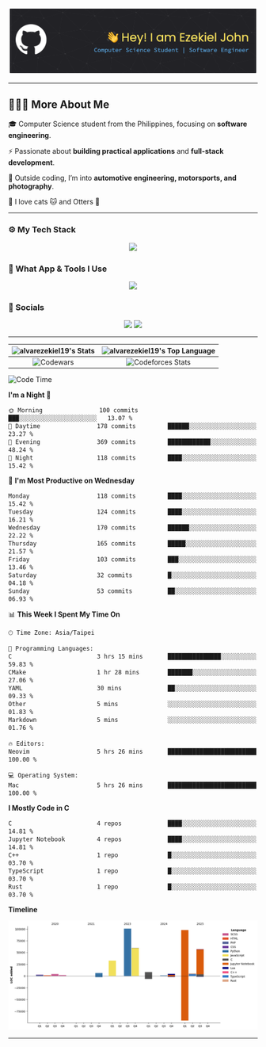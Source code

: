 [//]: <> (<div id="user-content-toc">)
[//]: <> (<ul align="center" style="list-style: none;">)
[//]: <> (<summary style="color: #FFD670;">)
[//]: <> (<h1>Hi 👋 I'm Ezekiel John</h1>)
[//]: <> (</summary>)
[//]: <> (</ul>)
[//]: <> (</div>)

![Header](./assets/github-header-banner.png)

[//]: <> (<p align="center">)
[//]: <> (<a href="https://git.io/typing-svg">)
[//]: <> (<img)
[//]: <> (src="https://readme-typing-svg.demolab.com?font=JetBrains+Mono&size=26&pause=1000&color=FFD670&repeat=false&width=920&height=72&lines=Computer+Science+Student+|+Software+Engineer+%7C+UI+Designer")
[//]: <> (alt="Typing SVG" />)
[//]: <> (</a>)
[//]: <> (</p>)

---

## 👨🏻‍💻 More About Me

🎓 Computer Science student from the Philippines, focusing on **software engineering**.

⚡ Passionate about **building practical applications** and **full-stack development**.

🚗 Outside coding, I’m into **automotive engineering, motorsports, and photography**.

🐾 I love cats 🐱 and Otters 🦦

---

### ⚙ My Tech Stack

<p align="center">
  <a href="https://skillicons.dev">
    <img src="https://skillicons.dev/icons?i=html,css,js,ts,npm,nodejs,scss,react,nextjs,svelte,tailwind,htmx,c,cpp,rust,lua,py,mysql,mongodb" />
  </a>
</p>

### 🧰 What App & Tools I Use

<p align="center">
  <a href="https://skillicons.dev">
    <img src="https://skillicons.dev/icons?i=apple,linux,git,github,githubactions,docker,cmake,neovim,vscode,figma,anaconda,md,notion,obsidian" />
  </a>
</p>

### 🔌 Socials

<p align="center">
  <a href="https://www.linkedin.com/in/ezekiel-john-alvar-306a09137/" style="text-decoration:none">
    <img src="https://skillicons.dev/icons?i=linkedin" />
  </a>
    
  <a href="https://www.instagram.com/zeee_991.2/" style="text-decoration:none">
    <img src="https://skillicons.dev/icons?i=instagram" />
  </a>
</p>

---

| ![alvarezekiel19's Stats](https://github-readme-stats.vercel.app/api?username=alvarezekiel19&theme=outrun&show_icons=true&hide_border=true&count_private=true) | ![alvarezekiel19's Top Language](https://github-readme-stats.vercel.app/api/top-langs/?username=alvarezekiel19&theme=outrun&show_icons=true&hide_border=true&layout=compact) |
| :------------------------------------------------------------------------------------------------------------------------------------------------------------: | :--------------------------------------------------------------------------------------------------------------------------------------------------------------------------: |
|                                       ![Codewars](https://github.r2v.ch/codewars?user=alvarezekiel19&top_languages=true)                                       |                              ![Codeforces Stats](https://codeforces-readme-stats.vercel.app/api/card?username=alvarezekiel19&theme=tokyonight)                               |

<!--START_SECTION:waka-->

![Code Time](http://img.shields.io/badge/Code%20Time-9%20hrs%2037%20mins-blue)

**I'm a Night 🦉**

```text
🌞 Morning                100 commits         ███░░░░░░░░░░░░░░░░░░░░░░   13.07 %
🌆 Daytime                178 commits         ██████░░░░░░░░░░░░░░░░░░░   23.27 %
🌃 Evening                369 commits         ████████████░░░░░░░░░░░░░   48.24 %
🌙 Night                  118 commits         ████░░░░░░░░░░░░░░░░░░░░░   15.42 %
```

📅 **I'm Most Productive on Wednesday**

```text
Monday                   118 commits         ████░░░░░░░░░░░░░░░░░░░░░   15.42 %
Tuesday                  124 commits         ████░░░░░░░░░░░░░░░░░░░░░   16.21 %
Wednesday                170 commits         ██████░░░░░░░░░░░░░░░░░░░   22.22 %
Thursday                 165 commits         █████░░░░░░░░░░░░░░░░░░░░   21.57 %
Friday                   103 commits         ███░░░░░░░░░░░░░░░░░░░░░░   13.46 %
Saturday                 32 commits          █░░░░░░░░░░░░░░░░░░░░░░░░   04.18 %
Sunday                   53 commits          ██░░░░░░░░░░░░░░░░░░░░░░░   06.93 %
```

📊 **This Week I Spent My Time On**

```text
🕑︎ Time Zone: Asia/Taipei

💬 Programming Languages:
C                        3 hrs 15 mins       ███████████████░░░░░░░░░░   59.83 %
CMake                    1 hr 28 mins        ███████░░░░░░░░░░░░░░░░░░   27.06 %
YAML                     30 mins             ██░░░░░░░░░░░░░░░░░░░░░░░   09.33 %
Other                    5 mins              ░░░░░░░░░░░░░░░░░░░░░░░░░   01.83 %
Markdown                 5 mins              ░░░░░░░░░░░░░░░░░░░░░░░░░   01.76 %

🔥 Editors:
Neovim                   5 hrs 26 mins       █████████████████████████   100.00 %

💻 Operating System:
Mac                      5 hrs 26 mins       █████████████████████████   100.00 %
```

**I Mostly Code in C**

```text
C                        4 repos             ████░░░░░░░░░░░░░░░░░░░░░   14.81 %
Jupyter Notebook         4 repos             ████░░░░░░░░░░░░░░░░░░░░░   14.81 %
C++                      1 repo              █░░░░░░░░░░░░░░░░░░░░░░░░   03.70 %
TypeScript               1 repo              █░░░░░░░░░░░░░░░░░░░░░░░░   03.70 %
Rust                     1 repo              █░░░░░░░░░░░░░░░░░░░░░░░░   03.70 %
```

**Timeline**

![Lines of Code chart](https://raw.githubusercontent.com/alvarezekiel19/alvarezekiel19/main/assets/bar_graph.png)

<!--END_SECTION:waka-->

---
